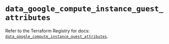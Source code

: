 # `data_google_compute_instance_guest_attributes`

Refer to the Terraform Registry for docs: [`data_google_compute_instance_guest_attributes`](https://registry.terraform.io/providers/hashicorp/google/6.22.0/docs/data-sources/compute_instance_guest_attributes).
